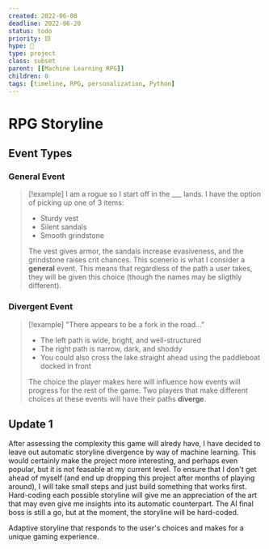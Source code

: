 ```yaml
---
created: 2022-06-08
deadline: 2022-06-20
status: todo
priority: 🟨
hype: 🧡
type: project
class: subset
parent: [[Machine Learning RPG]]
children: 0
tags: [timeline, RPG, personalization, Python]
---
```



# RPG Storyline

## Event Types

### General Event
> [!example] 
> I am a rogue so I start off in the ___ lands. I have the option of picking up one of 3 items:
> - Sturdy vest
> - Silent sandals
> - Smooth grindstone
> 
> The vest gives armor, the sandals increase evasiveness, and the grindstone raises crit chances.
> This scenerio is what I consider a **general** event. This means that regardless of the path a user takes, they will be given this choice (though the names may be sligthly different).

### Divergent Event
> [!example] 
> "There appears to be a fork in the road..."
> - The left path is wide, bright, and well-structured
> - The right path is narrow, dark, and shoddy
> - You could also cross the lake straight ahead using the paddleboat docked in front
> 
> The choice the player makes here will influence how events will progress for the rest of the game. Two players that make different choices at these events will have their paths **diverge**.

## Update 1
After assessing the complexity this game will alredy have, I have decided to leave out automatic storyline divergence by way of machine learning. This would certainly make the project more interesting, and perhaps even popular, but it is not feasable at my current level.
To ensure that I don't get ahead of myself (and end up dropping this project after months of playing around), I will take small steps and just build something that works first. Hard-coding each possible storyline will give me an appreciation of the art that may even give me insights into its automatic counterpart.
The AI final boss is still a go, but at the moment, the storyline will be hard-coded.

<span 
	  class='ob-timelines' 
	  data-date='2022-06-20-00' 
	  data-title='Storyline' 
	  data-class='blue' 
	  data-img = '🧮Projects/🏷️Labels/' 
	  data-type='range' 
	  data-end='2022-06-30-00'>
	Adaptive storyline that responds to the user's choices and makes for a unique gaming experience.
</span>